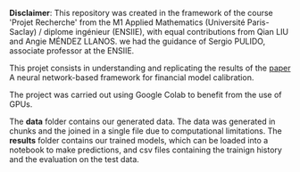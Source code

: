 **Disclaimer**: This repository was created in the framework of the course 'Projet Recherche' from the M1 Applied Mathematics (Université Paris-Saclay) / diplome ingénieur (ENSIIE), with equal contributions from Qian LIU and Angie MÉNDEZ LLANOS. we had the guidance of Sergio PULIDO, associate professor at the ENSIIE.  

This projet consists in understanding and replicating the results of the [paper](https://doi.org/10.1186/s13362-019-0066-7) A neural network-based framework for financial model calibration.

The project was carried out using Google Colab to benefit from the use of GPUs.

The **data** folder contains our generated data. The data was generated in chunks and the joined in a single file due to computational limitations.
The **results** folder contains our trained models, which can be loaded into a notebook to make predictions, and csv files containing the trainign history and the evaluation on the test data.  

